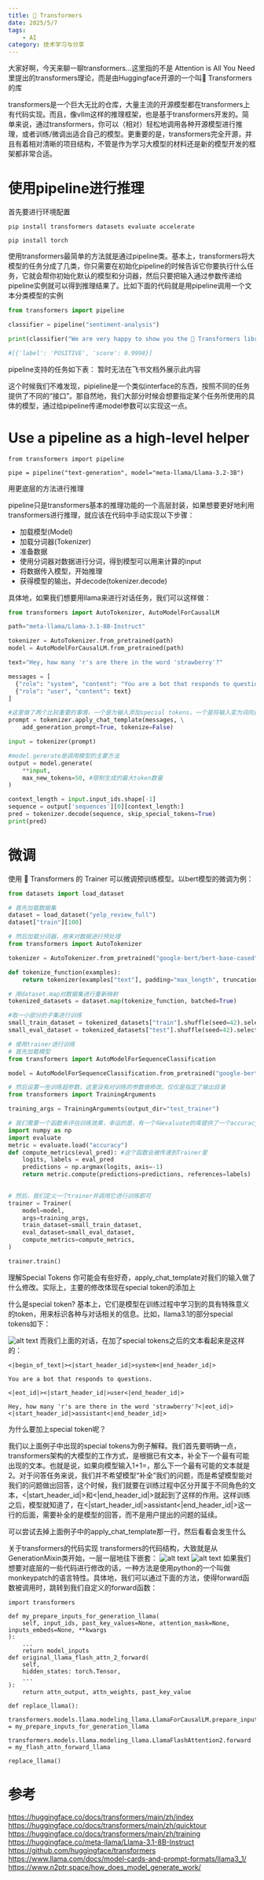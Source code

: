 ```yaml
---
title: 🤗 Transformers
date: 2025/5/7
tags:
    - AI
category: 技术学习与分享
---
```

大家好啊，今天来聊一聊transformers...这里指的不是 Attention is All You Need 里提出的transformers理论，而是由Huggingface开源的一个叫🤗 Transformers 的库

transformers是一个巨大无比的仓库，大量主流的开源模型都在transformers上有代码实现。而且，像vllm这样的推理框架，也是基于transformers开发的。简单来说，通过transformers，你可以（相对）轻松地调用各种开源模型进行推理，或者训练/微调出适合自己的模型。更重要的是，transformers完全开源，并且有着相对清晰的项目结构，不管是作为学习大模型的材料还是新的模型开发的框架都非常合适。

# 使用pipeline进行推理

首先要进行环境配置

```
pip install transformers datasets evaluate accelerate

pip install torch
```

使用transformers最简单的方法就是通过pipeline类。基本上，transformers将大模型的任务分成了几类，你只需要在初始化pipeline的时候告诉它你要执行什么任务，它就会帮你初始化默认的模型和分词器，然后只要把输入通过参数传递给pipeline实例就可以得到推理结果了。比如下面的代码就是用pipeline调用一个文本分类模型的实例

```python
from transformers import pipeline

classifier = pipeline("sentiment-analysis")

print(classifier("We are very happy to show you the 🤗 Transformers library."))

#[{'label': 'POSITIVE', 'score': 0.9998}]
```

pipeline支持的任务如下表：
暂时无法在飞书文档外展示此内容

这个时候我们不难发现，pipieline是一个类似interface的东西，按照不同的任务提供了不同的“接口”。那自然地，我们大部分时候会想要指定某个任务所使用的具体的模型，通过给pipeline传递model参数可以实现这一点。

# Use a pipeline as a high-level helper
```
from transformers import pipeline

pipe = pipeline("text-generation", model="meta-llama/Llama-3.2-3B")
```

用更底层的方法进行推理

pipeline只是transformers基本的推理功能的一个高层封装，如果想要更好地利用transformers进行推理，就应该在代码中手动实现以下步骤：

- 加载模型(Model)
- 加载分词器(Tokenizer)
- 准备数据
- 使用分词器对数据进行分词，得到模型可以用来计算的input
- 将数据传入模型，开始推理
- 获得模型的输出，并decode(tokenizer.decode)

具体地，如果我们想要用llama来进行对话任务，我们可以这样做：
```python
from transformers import AutoTokenizer, AutoModelForCausalLM

path="meta-llama/Llama-3.1-8B-Instruct"

tokenizer = AutoTokenizer.from_pretrained(path)
model = AutoModelForCausalLM.from_pretrained(path)

text="Hey, how many 'r's are there in the word 'strawberry'?"

messages = [
  {"role": "system", "content": "You are a bot that responds to questions"},
  {"role": "user", "content": text}
]

#这里做了两个比较重要的事情，一个是为输入添加special tokens，一个是将输入变为词向量
prompt = tokenizer.apply_chat_template(messages, \
    add_generation_prompt=True, tokenize=False) 

input = tokenizer(prompt)

#model.gererate是调用模型的主要方法
output = model.generate(
    **input,
    max_new_tokens=50, #限制生成的最大token数量
)

context_length = input.input_ids.shape[-1]
sequence = output['sequences'][0][context_length:]
pred = tokenizer.decode(sequence, skip_special_tokens=True)
print(pred)
```

# 微调
使用 🤗 Transformers 的 Trainer 可以微调预训练模型。以bert模型的微调为例：

```python
from datasets import load_dataset

# 首先加载数据集
dataset = load_dataset("yelp_review_full")
dataset["train"][100]

# 然后加载分词器，用来对数据进行预处理
from transformers import AutoTokenizer

tokenizer = AutoTokenizer.from_pretrained("google-bert/bert-base-cased")

def tokenize_function(examples):
    return tokenizer(examples["text"], padding="max_length", truncation=True)

# 用dataset.map对数据集进行重新映射
tokenized_datasets = dataset.map(tokenize_function, batched=True)

#取一小部分的子集进行训练
small_train_dataset = tokenized_datasets["train"].shuffle(seed=42).select(range(1000))
small_eval_dataset = tokenized_datasets["test"].shuffle(seed=42).select(range(1000))

# 使用trainer进行训练
# 首先加载模型
from transformers import AutoModelForSequenceClassification

model = AutoModelForSequenceClassification.from_pretrained("google-bert/bert-base-cased", num_labels=5)

# 然后设置一些训练超参数，这里没有对训练的参数做修改，仅仅是指定了输出目录
from transformers import TrainingArguments

training_args = TrainingArguments(output_dir="test_trainer")

# 我们需要一个函数来评估训练效果，幸运的是，有一个叫evaluate的库提供了一个accuracy函数，我们就不用自己手写啦
import numpy as np
import evaluate
metric = evaluate.load("accuracy")
def compute_metrics(eval_pred): #这个函数会被传递到Trainer里
    logits, labels = eval_pred
    predictions = np.argmax(logits, axis=-1)
    return metric.compute(predictions=predictions, references=labels)
    

# 然后，我们定义一个trainer并调用它进行训练即可
trainer = Trainer(
    model=model,
    args=training_args,
    train_dataset=small_train_dataset,
    eval_dataset=small_eval_dataset,
    compute_metrics=compute_metrics,
)

trainer.train()
```
理解Special Tokens
你可能会有些好奇，apply_chat_template对我们的输入做了什么修改。实际上，主要的修改体现在special token的添加上

什么是special token? 基本上，它们是模型在训练过程中学习到的具有特殊意义的token，用来标识各种与对话相关的信息。比如，llama3.1的部分special tokens如下：

![alt text](attachments/special-tokens.png)
而我们上面的对话，在加了special tokens之后的文本看起来是这样的：
```
<|begin_of_text|><|start_header_id|>system<|end_header_id|>

You are a bot that responds to questions.

<|eot_id|><|start_header_id|>user<|end_header_id|>

Hey, how many 'r's are there in the word 'strawberry'?<|eot_id|>
<|start_header_id|>assistant<|end_header_id|>
```

为什么要加上special token呢？

我们以上面例子中出现的special tokens为例子解释。我们首先要明确一点，transformers架构的大模型的工作方式，是根据已有文本，补全下一个最有可能出现的文本。也就是说，如果向模型输入1+1=，那么下一个最有可能的文本就是2。对于问答任务来说，我们并不希望模型“补全”我们的问题，而是希望模型能对我们的问题做出回答，这个时候，我们就要在训练过程中区分开属于不同角色的文本，<|start_header_id|>和<|end_header_id|>就起到了这样的作用。这样训练之后，模型就知道了，在<|start_header_id|>assistant<|end_header_id|>这一行的后面，需要补全的是模型的回答，而不是用户提出的问题的延续。

可以尝试去掉上面例子中的apply_chat_template那一行，然后看看会发生什么

关于transformers的代码实现
transformers的代码结构，大致就是从GenerationMixin类开始，一层一层地往下嵌套：
![alt text](attachments/image-2.png)
![alt text](attachments/image-3.png)
如果我们想要对底层的一些代码进行修改的话，一种方法是使用python的一个叫做monkeypatch的语言特性。具体地，我们可以通过下面的方法，使得forward函数被调用时，跳转到我们自定义的forward函数：
```
import transformers

def my_prepare_inputs_for_generation_llama(
    self, input_ids, past_key_values=None, attention_mask=None, inputs_embeds=None, **kwargs
):
    ...
    return model_inputs
def original_llama_flash_attn_2_forward(
    self,
    hidden_states: torch.Tensor,
    ...
):
    return attn_output, attn_weights, past_key_value

def replace_llama():
    transformers.models.llama.modeling_llama.LlamaForCausalLM.prepare_inputs_for_generation = my_prepare_inputs_for_generation_llama
    transformers.models.llama.modeling_llama.LlamaFlashAttention2.forward = my_flash_attn_forward_llama
    
replace_llama()
```
# 参考
https://huggingface.co/docs/transformers/main/zh/index
https://huggingface.co/docs/transformers/main/zh/quicktour
https://huggingface.co/docs/transformers/main/zh/training
https://huggingface.co/meta-llama/Llama-3.1-8B-Instruct
https://github.com/huggingface/transformers
https://www.llama.com/docs/model-cards-and-prompt-formats/llama3_1/
https://www.n2ptr.space/how_does_model_generate_work/

